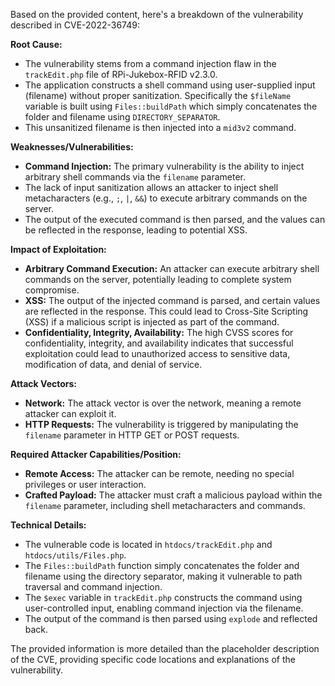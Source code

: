 Based on the provided content, here's a breakdown of the vulnerability described in CVE-2022-36749:

**Root Cause:**

*   The vulnerability stems from a command injection flaw in the `trackEdit.php` file of RPi-Jukebox-RFID v2.3.0.
*   The application constructs a shell command using user-supplied input (filename) without proper sanitization. Specifically the `$fileName` variable is built using `Files::buildPath` which simply concatenates the folder and filename using `DIRECTORY_SEPARATOR`.
*   This unsanitized filename is then injected into a `mid3v2` command.

**Weaknesses/Vulnerabilities:**

*   **Command Injection:** The primary vulnerability is the ability to inject arbitrary shell commands via the `filename` parameter.
*   The lack of input sanitization allows an attacker to inject shell metacharacters (e.g., `;`, `|`, `&&`) to execute arbitrary commands on the server.
*   The output of the executed command is then parsed, and the values can be reflected in the response, leading to potential XSS.

**Impact of Exploitation:**

*   **Arbitrary Command Execution:** An attacker can execute arbitrary shell commands on the server, potentially leading to complete system compromise.
*   **XSS:** The output of the injected command is parsed, and certain values are reflected in the response. This could lead to Cross-Site Scripting (XSS) if a malicious script is injected as part of the command.
*   **Confidentiality, Integrity, Availability:** The high CVSS scores for confidentiality, integrity, and availability indicates that successful exploitation could lead to unauthorized access to sensitive data, modification of data, and denial of service.

**Attack Vectors:**

*   **Network:** The attack vector is over the network, meaning a remote attacker can exploit it.
*   **HTTP Requests:** The vulnerability is triggered by manipulating the `filename` parameter in HTTP GET or POST requests.

**Required Attacker Capabilities/Position:**

*   **Remote Access:** The attacker can be remote, needing no special privileges or user interaction.
*   **Crafted Payload:** The attacker must craft a malicious payload within the `filename` parameter, including shell metacharacters and commands.

**Technical Details:**

*   The vulnerable code is located in `htdocs/trackEdit.php` and `htdocs/utils/Files.php`.
*   The `Files::buildPath` function simply concatenates the folder and filename using the directory separator, making it vulnerable to path traversal and command injection.
*   The `$exec` variable in `trackEdit.php` constructs the command using user-controlled input, enabling command injection via the filename.
*   The output of the command is then parsed using `explode` and reflected back.

The provided information is more detailed than the placeholder description of the CVE, providing specific code locations and explanations of the vulnerability.